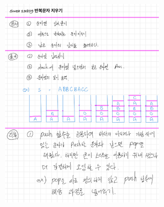 ![60203D89-9E5C-40BB-BA0D-83C7CE83496A.jpeg](README_assets/31cfda8afa9a4448b8f06381adc07b314a51cbd1.jpeg)


